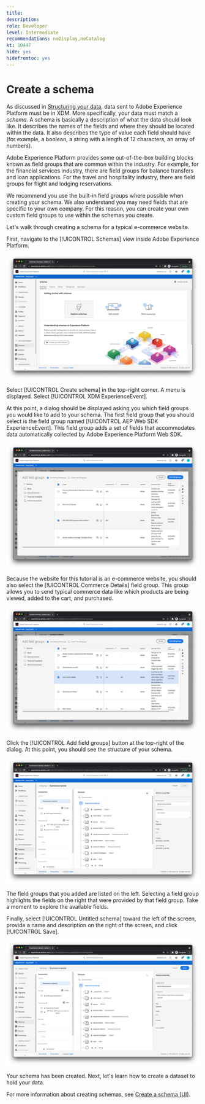 ```yaml
---
title: 
description: 
role: Developer
level: Intermediate
recommendations: noDisplay,noCatalog
kt: 10447
hide: yes
hidefromtoc: yes
---
```

# Create a schema

As discussed in [Structuring your data](../structuring-your-data.md), data sent to Adobe Experience Platform must be in XDM. More specifically, your data must match a _schema_. A schema is basically a description of what the data should look like. It describes the names of the fields and where they should be located within the data. It also describes the type of value each field should have (for example, a boolean, a string with a length of 12 characters, an array of numbers).

Adobe Experience Platform provides some out-of-the-box building blocks known as field groups that are common within the industry. For example, for the financial services industry, there are field groups for balance transfers and loan applications. For the travel and hospitality industry, there are field groups for flight and lodging reservations.

We recommend you use the built-in field groups where possible when creating your schema. We also understand you may need fields that are specific to your own company. For this reason, you can create your own custom field groups to use within the schemas you create.

Let's walk through creating a schema for a typical e-commerce website. 

First, navigate to the [!UICONTROL Schemas] view inside Adobe Experience Platform.

![Schemas view](../../../assets/implementation-strategy/schemas-view.png)

Select [!UICONTROL Create schema] in the top-right corner. A menu is displayed. Select [!UICONTROL XDM ExperienceEvent].

At this point, a dialog should be displayed asking you which field groups you would like to add to your schema. The first field group that you should select is the field group named [!UICONTROL AEP Web SDK ExperienceEvent]. This field group adds a set of fields that accommodates data automatically collected by Adobe Experience Platform Web SDK.

![AEP Web SDK mixin](../../../assets/implementation-strategy/aep-web-sdk-mixin.png)

Because the website for this tutorial is an e-commerce website, you should also select the [!UICONTROL Commerce Details] field group. This group allows you to send typical commerce data like which products are being viewed, added to the cart, and purchased.

![Commerce details mixin](../../../assets/implementation-strategy/commerce-details-mixin.png)

Click the [!UICONTROL Add field groups] button at the top-right of the dialog. At this point, you should see the structure of your schema.

![Schema with mixins](../../../assets/implementation-strategy/schema-with-mixins.png)

The field groups that you added are listed on the left. Selecting a field group highlights the fields on the right that were provided by that field group. Take a moment to explore the available fields.

Finally, select [!UICONTROL Untitled schema] toward the left of the screen, provide a name and description on the right of the screen, and click [!UICONTROL Save].

![Schema with name and description](../../../assets/implementation-strategy/schema-name-description.png)

Your schema has been created. Next, let's learn how to create a dataset to hold your data.

For more information about creating schemas, see [Create a schema (UI)](https://experienceleague.adobe.com/docs/experience-platform/xdm/tutorials/create-schema-ui.html).


